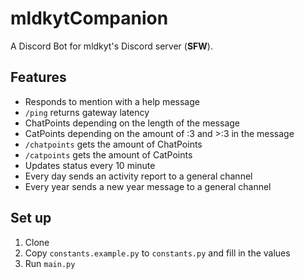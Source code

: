 # mldkytCompanion

A Discord Bot for mldkyt's Discord server (**SFW**).

## Features
- Responds to mention with a help message
- `/ping` returns gateway latency
- ChatPoints depending on the length of the message
- CatPoints depending on the amount of :3 and >:3 in the message
- `/chatpoints` gets the amount of ChatPoints
- `/catpoints` gets the amount of CatPoints
- Updates status every 10 minute
- Every day sends an activity report to a general channel
- Every year sends a new year message to a general channel

## Set up
1. Clone
2. Copy `constants.example.py` to `constants.py` and fill in the values
3. Run `main.py`